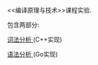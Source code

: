 <<编译原理与技术>>课程实验.

包含两部分:

[ 词法分析 ](./lexical_analysis/)(C++实现)

[ 语法分析 ](./syntactic%20analysis/)(Go实现)
